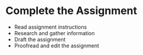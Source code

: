 # Complete the Assignment
- Read assignment instructions
- Research and gather information
- Draft the assignment
- Proofread and edit the assignment